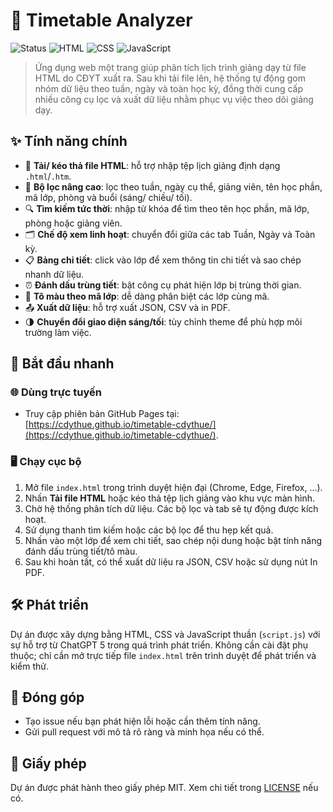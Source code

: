 # 📅 Timetable Analyzer

![Status](https://img.shields.io/badge/status-active-success?style=flat-square) ![HTML](https://img.shields.io/badge/HTML-5-orange?style=flat-square) ![CSS](https://img.shields.io/badge/CSS-3-blue?style=flat-square) ![JavaScript](https://img.shields.io/badge/JavaScript-ES6-yellow?style=flat-square)

> Ứng dụng web một trang giúp phân tích lịch trình giảng dạy từ file HTML do CĐYT xuất ra. Sau khi tải file lên, hệ thống tự động gom nhóm dữ liệu theo tuần, ngày và toàn học kỳ, đồng thời cung cấp nhiều công cụ lọc và xuất dữ liệu nhằm phục vụ việc theo dõi giảng dạy.

## ✨ Tính năng chính
- 📂 **Tải/ kéo thả file HTML**: hỗ trợ nhập tệp lịch giảng định dạng `.html`/`.htm`.
- 🧭 **Bộ lọc nâng cao**: lọc theo tuần, ngày cụ thể, giảng viên, tên học phần, mã lớp, phòng và buổi (sáng/ chiều/ tối).
- 🔍 **Tìm kiếm tức thời**: nhập từ khóa để tìm theo tên học phần, mã lớp, phòng hoặc giảng viên.
- 🗂️ **Chế độ xem linh hoạt**: chuyển đổi giữa các tab Tuần, Ngày và Toàn kỳ.
- 📋 **Bảng chi tiết**: click vào lớp để xem thông tin chi tiết và sao chép nhanh dữ liệu.
- ⏰ **Đánh dấu trùng tiết**: bật công cụ phát hiện lớp bị trùng thời gian.
- 🎨 **Tô màu theo mã lớp**: dễ dàng phân biệt các lớp cùng mã.
- 📤 **Xuất dữ liệu**: hỗ trợ xuất JSON, CSV và in PDF.
- 🌗 **Chuyển đổi giao diện sáng/tối**: tùy chỉnh theme để phù hợp môi trường làm việc.

## 🚀 Bắt đầu nhanh
### 🌐 Dùng trực tuyến
- Truy cập phiên bản GitHub Pages tại: [https://cdythue.github.io/timetable-cdythue/](https://cdythue.github.io/timetable-cdythue/).

### 🖥️ Chạy cục bộ
1. Mở file `index.html` trong trình duyệt hiện đại (Chrome, Edge, Firefox, …).
2. Nhấn **Tải file HTML** hoặc kéo thả tệp lịch giảng vào khu vực màn hình.
3. Chờ hệ thống phân tích dữ liệu. Các bộ lọc và tab sẽ tự động được kích hoạt.
4. Sử dụng thanh tìm kiếm hoặc các bộ lọc để thu hẹp kết quả.
5. Nhấn vào một lớp để xem chi tiết, sao chép nội dung hoặc bật tính năng đánh dấu trùng tiết/tô màu.
6. Sau khi hoàn tất, có thể xuất dữ liệu ra JSON, CSV hoặc sử dụng nút In PDF.

## 🛠️ Phát triển
Dự án được xây dựng bằng HTML, CSS và JavaScript thuần (`script.js`) với sự hỗ trợ từ ChatGPT 5 trong quá trình phát triển. Không cần cài đặt phụ thuộc; chỉ cần mở trực tiếp file `index.html` trên trình duyệt để phát triển và kiểm thử.

## 🤝 Đóng góp
- Tạo issue nếu bạn phát hiện lỗi hoặc cần thêm tính năng.
- Gửi pull request với mô tả rõ ràng và minh họa nếu có thể.

## 📄 Giấy phép
Dự án được phát hành theo giấy phép MIT. Xem chi tiết trong [LICENSE](LICENSE) nếu có.
